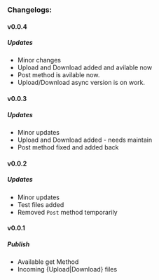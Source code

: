### Changelogs:

#### v0.0.4
##### Updates
* Minor changes
* Upload and Download added and avilable now
* Post method is avilable now.
* Upload/Download async version is on work.

#### v0.0.3
##### Updates
* Minor updates
* Upload and Download added - needs maintain
* Post method fixed and added back

#### v0.0.2
##### Updates
* Minor updates
* Test files added
* Removed `Post` method temporarily

#### v0.0.1
##### Publish
* Available get Method
* Incoming {Upload|Download} files



<!-- === 0.0.2 / 2020-09-...
==== Updates | Enhancements
* Added to {Upload|Download} files.
 -->
